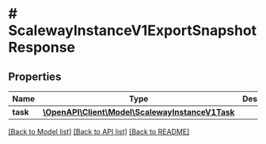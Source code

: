 # # ScalewayInstanceV1ExportSnapshotResponse

## Properties

Name | Type | Description | Notes
------------ | ------------- | ------------- | -------------
**task** | [**\OpenAPI\Client\Model\ScalewayInstanceV1Task**](ScalewayInstanceV1Task.md) |  | [optional]

[[Back to Model list]](../../README.md#models) [[Back to API list]](../../README.md#endpoints) [[Back to README]](../../README.md)
